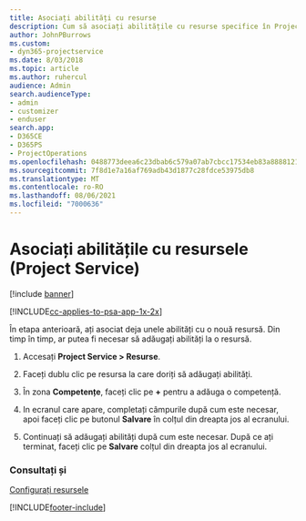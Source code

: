 ```yaml
---
title: Asociați abilități cu resurse
description: Cum să asociați abilitățile cu resurse specifice în Project Service
author: JohnPBurrows
ms.custom:
- dyn365-projectservice
ms.date: 8/03/2018
ms.topic: article
ms.author: ruhercul
audience: Admin
search.audienceType:
- admin
- customizer
- enduser
search.app:
- D365CE
- D365PS
- ProjectOperations
ms.openlocfilehash: 0488773deea6c23dbab6c579a07ab7cbcc17534eb83a8888121160865cfd2706
ms.sourcegitcommit: 7f8d1e7a16af769adb43d1877c28fdce53975db8
ms.translationtype: MT
ms.contentlocale: ro-RO
ms.lasthandoff: 08/06/2021
ms.locfileid: "7000636"
---
```

# <a name="associate-skills-with-resources-project-service"></a>Asociați abilitățile cu resursele (Project Service)

[!include [banner](../includes/psa-now-project-operations.md)]

[!INCLUDE[cc-applies-to-psa-app-1x-2x](../includes/cc-applies-to-psa-app-1x-2x.md)]

În etapa anterioară, ați asociat deja unele abilități cu o nouă resursă. Din timp în timp, ar putea fi necesar să adăugați abilități la o resursă.  
  
1.  Accesați **Project Service > Resurse**.  
  
2.  Faceți dublu clic pe resursa la care doriți să adăugați abilități.  
  
3.  În zona **Competențe**, faceți clic pe **+** pentru a adăuga o competență.  
  
4.  In ecranul care apare, completați câmpurile după cum este necesar, apoi faceți clic pe butonul **Salvare** în colțul din dreapta jos al ecranului.  
  
5.  Continuați să adăugați abilități după cum este necesar. După ce ați terminat, faceți clic pe **Salvare** colțul din dreapta jos al ecranului.  
  
### <a name="see-also"></a>Consultați și  
 [Configurați resursele](../psa/set-up-resources.md)


[!INCLUDE[footer-include](../includes/footer-banner.md)]